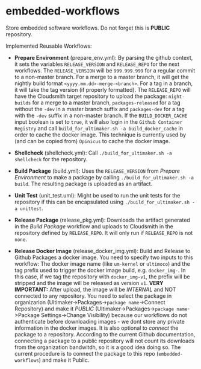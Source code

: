 # embedded-workflows
Store embedded software workflows.
Do not forget this is **PUBLIC** repository.

Implemented Reusable Workflows:

- **Prepare Environment** (prepare_env.yml): By parsing the github context, it sets the variables `RELEASE_VERSION` and `RELEASE_REPO` for the next workflows.
The `RELEASE_VERSION` will be `999.999.999` for a regular commit to a non-master branch. For a merge to a master branch, it will get the nightly build format `<yyyy.mm.dd>-merge-<branch>`. For a tag in a branch, it will take the tag version (if properly formatted).
The `RELEASE_REPO` will have the Cloudsmith target repository to upload the package: `night-builds` for a merge to a master branch, `packages-released` for a tag without the `-dev` in a master branch suffix and `packages-dev` for a tag with the `-dev` suffix in a non-master branch.
If the `BUILD_DOCKER_CACHE` input boolean is set to `true`, it will also login in the `Github Container Registry` and call `build_for_ultimaker.sh -a build_docker_cache` in order to cache the docker image. This technique is currently used by (and can be copied from) `Opinicus` to cache the docker image.

- **Shellcheck** (shellcheck.yml): Call `./build_for_ultimaker.sh -a shellcheck` for the repository.
- **Build Package** (build.yml): Uses the `RELEASE_VERSION` from *Prepare Environment* to make a package by calling `./build_for_ultimaker.sh -a build`. The resulting package is uploaded as an artifact.
- **Unit Test** (unit_test.uml): Might be used to run the unit tests for the repository if this can be encapsulated using `./build_for_ultimaker.sh -a unittest`.
- **Release Package** (release_pkg.yml): Downloads the artifact generated in the *Build Package* workflow and uploads to Cloudsmith in the repository defined by `RELEASE_REPO`. It will only run if `RELEASE_REPO` is not `none`.
- **Release Docker Image** (release_docker_img.yml): Build and Release to Github Packages a docker image. You need to specify two inputs to this workflow: The docker image name (like `um-kernel` or `ultimoco`) and the tag prefix used to trigger the docker image build, e.g. `docker_img-`. In this case, if we tag the repository with `docker_img-v1`, the prefix will be stripped and the image will be released as version `v1`. **VERY IMPORTANT:** After upload, the image will be *INTERNAL* and NOT connected to any repository. You need to select the package in organizarion (Ultimaker->Packages->`package name`->Connect Repository) and make it *PUBLIC* (Ultimaker->Packages->`package name`->Package Settings->Change Visibility) because our workflows do not authenticate before downloading images - we dont store any private information in the docker images. It is also optional to *connect* the package to a repository. According to the current Github documentation, connecting a package to a public repository will not count its downloads from the organization bandwitdh, so it is a good idea doing so. The current procedure is to connect the package to this repo (`embedded-workflows`) and make it Public. 
